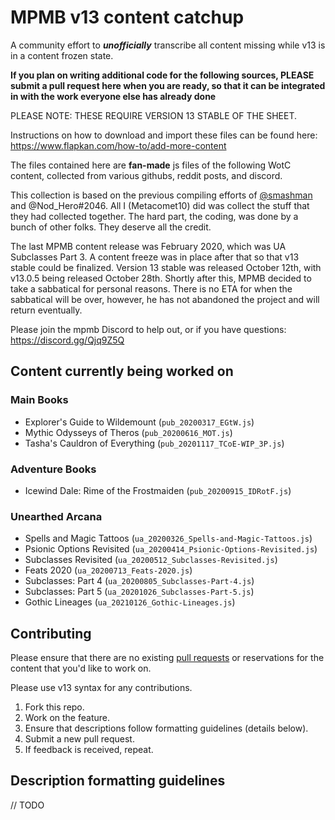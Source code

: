 # MPMB v13 content catchup

A community effort to **_unofficially_** transcribe all content missing while v13 is in a content frozen state.

**If you plan on writing additional code for the following sources, PLEASE submit a pull request here when you are ready, so that it can be integrated in with the work everyone else has already done**

PLEASE NOTE: THESE REQUIRE VERSION 13 STABLE OF THE SHEET.

Instructions on how to download and import these files can be found here: https://www.flapkan.com/how-to/add-more-content

The files contained here are **fan-made** js files of the following WotC content, collected from various githubs, reddit posts, and discord. 

This collection is based on the previous compiling efforts of [@smashman](https://github.com/Smashman) and @Nod_Hero#2046. All I (Metacomet10) did was collect the stuff that they had collected together. The hard part, the coding, was done by a bunch of other folks. They deserve all the credit.

The last MPMB content release was February 2020, which was UA Subclasses Part 3. A content freeze was in place after that so that v13 stable could be finalized. Version 13 stable was released October 12th, with v13.0.5 being released October 28th. Shortly after this, MPMB decided to take a sabbatical for personal reasons. There is no ETA for when the sabbatical will be over, however, he has not abandoned the project and will return eventually.

Please join the mpmb Discord to help out, or if you have questions: https://discord.gg/Qjq9Z5Q

## Content currently being worked on

### Main Books
* Explorer's Guide to Wildemount (`pub_20200317_EGtW.js`)
* Mythic Odysseys of Theros (`pub_20200616_MOT.js`)
* Tasha's Cauldron of Everything (`pub_20201117_TCoE-WIP_3P.js`)

### Adventure Books
* Icewind Dale: Rime of the Frostmaiden (`pub_20200915_IDRotF.js`)

### Unearthed Arcana
* Spells and Magic Tattoos (`ua_20200326_Spells-and-Magic-Tattoos.js`)
* Psionic Options Revisited (`ua_20200414_Psionic-Options-Revisited.js`)
* Subclasses Revisited (`ua_20200512_Subclasses-Revisited.js`)
* Feats 2020 (`ua_20200713_Feats-2020.js`)
* Subclasses: Part 4 (`ua_20200805_Subclasses-Part-4.js`)
* Subclasses: Part 5 (`ua_20201026_Subclasses-Part-5.js`)
* Gothic Lineages (`ua_20210126_Gothic-Lineages.js`)

## Contributing

Please ensure that there are no existing [pull requests](https://github.com/Metacomet10/MPMB-v13-content-catchup/pulls) or reservations for the content that you'd like to work on.

Please use v13 syntax for any contributions.

1. Fork this repo.
2. Work on the feature.
3. Ensure that descriptions follow formatting guidelines (details below).
4. Submit a new pull request.
5. If feedback is received, repeat.

## Description formatting guidelines

// TODO
